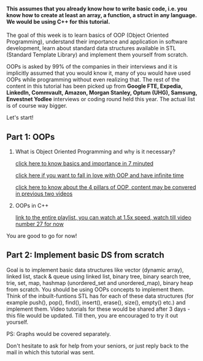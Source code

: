 #### This assumes that you already know how to write basic code, i.e. you know how to create at least an array, a function, a struct in any language. We would be using C++ for this tutorial.

The goal of this week is to learn basics of OOP (Object Oriented Programming), understand their importance and application in software development, learn about standard data structures available in STL (Standard Template Library) and implement them yourself from scratch. 

OOPs is asked by 99% of the companies in their interviews and it is implicitly assumed that you would know it, many of you would have used OOPs while programming without even realizing that.
The rest of the content in this tutorial has been picked up from **Google FTE, Expedia, LinkedIn, Commvault, Amazon, Morgan Stanley, Optum (UHG), Samsung, Envestnet Yodlee** interviews or coding round held this year. The actual list is of course way bigger.

Let's start!

## Part 1: OOPs

1. What is Object Oriented Programming and why is it necessary?

    [click here to know basics and importance in 7 minuted](https://www.youtube.com/watch?v=pTB0EiLXUC8)
  
    [click here if you want to fall in love with OOP and have infinite time](https://www.youtube.com/watch?v=-DP1i2ZU9gk)
  
    [click here to know about the 4 pillars of OOP, content may be convered in previous two videos](https://www.youtube.com/watch?v=1ONhXmQuWP8)

2. OOPs in C++

	[link to the entire playlist, you can watch at 1.5x speed, watch till video number 27 for now](https://www.youtube.com/watch?v=xnh7ip5gpzc&list=PLfVsf4Bjg79DLA5K3GLbIwf3baNVFO2Lq)
	
You are good to go for now!

## Part 2: Implement basic DS from scratch

Goal is to implement basic data structures like vector (dynamic array), linked list, stack & queue using linked list, binary tree, binary search tree, trie, set, map, hashmap (unordered_set and unordered_map), binary heap from scratch. 
You should be using OOPs concepts to implement them. Think of the inbuilt-funtions STL has for each of these data structures (for example push(), pop(), find(), insert(), erase(), size(), empty() etc.) and implement them.
Video tutorials for these would be shared after 3 days - this file would be updated. Till then, you are encouraged to try it out yourself. 

PS: Graphs would be covered separately. 

Don't hesitate to ask for help from your seniors, or just reply back to the mail in which this tutorial was sent. 
